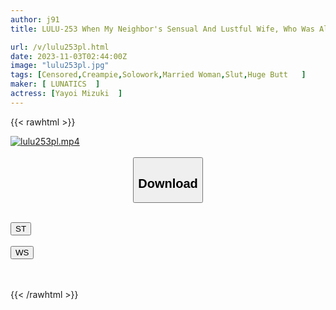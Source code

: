 ```yaml
---
author: j91
title: LULU-253 When My Neighbor's Sensual And Lustful Wife, Who Was Always Panting Loudly During Sex, Complained About His Nice Young Man's Cock, I Immediately Fucked Him, And He Used My Slutty Big Ass Technique To Squeeze My Balls Until They Were Dry. Mizuki Yayoi

url: /v/lulu253pl.html
date: 2023-11-03T02:44:00Z
image: "lulu253pl.jpg"
tags: [Censored,Creampie,Solowork,Married Woman,Slut,Huge Butt	 ]
maker: [ LUNATICS  ]
actress: [Yayoi Mizuki  ]
---
```



{{< rawhtml >}}

<div class="video" data-videoid="w7xazVPVdOtW12">
    <a href="javascript:;">
        <img src="https://my.j91.asia/v/lulu253pl.jpg" width="WIDTH" height="HEIGHT" alt="lulu253pl.mp4" loading="lazy">
    </a>
</div>

<script type="text/javascript" src="https://j91.asia/asset/on-demand-st.js"></script>

<br>
  <link rel="stylesheet" href="https://j91.asia/asset/bs5.css">
  
  <center>
  <button class="btn btn-primary" type="button" data-bs-toggle="collapse" data-bs-target=".multi-collapse" aria-expanded="false" aria-controls="multiCollapseExample1 multiCollapseExample2"><h2>Download</h2></button></center>
</p>
<div class="row">
  <div class="col">
    <div class="collapse multi-collapse" id="multiCollapseExample1">
      <div class="card card-body">
	      	      <br>
<div class="buttons">  
<a href="https://streamtape.to/v/w7xazVPVdOtW12"><button class="btn-hover color-3"><i class="fa fa-download"></i> ST</button></a></div>
    </div>
  </div>
</div>
  <div class="col">
    <div class="collapse multi-collapse" id="multiCollapseExample2">
      <div class="card card-body">
	      <br>
<div class="buttons">
    <a href="https://wolfstream.tv/xjwe31ad0mvy"><button class="btn-hover color-9"><i class="fa fa-download"></i> WS</button></a></div>
<br><br>
      </div>
    </div>
  </div>
</div>

{{< /rawhtml >}}
